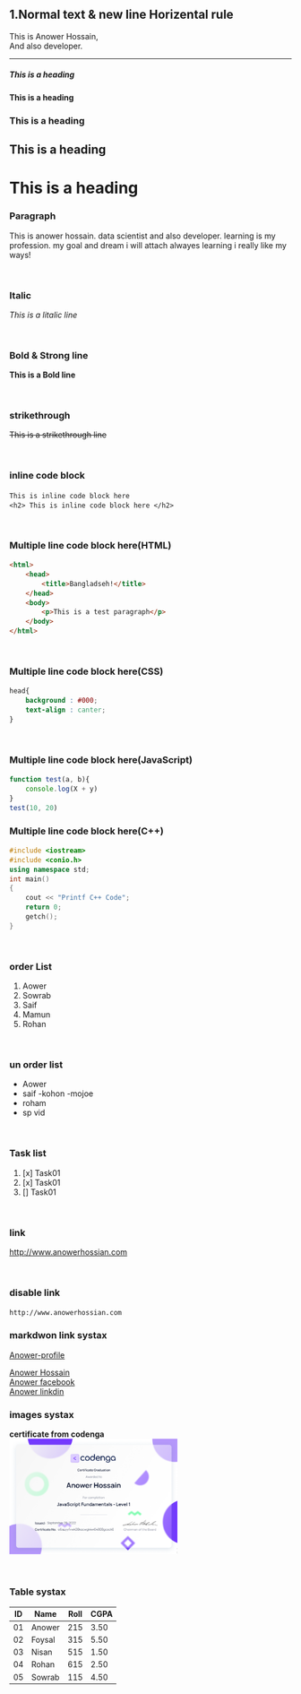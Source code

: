 <!-- Mark Down -->

## 1.Normal text & new line Horizental rule

This is Anower Hossain,  
And also developer.
___

##### This is a heading
#### This is a heading
### This is a heading
## This is a heading
# This is a heading


### Paragraph
<p>This is anower hossain. data scientist and also developer. learning is my profession. my goal and dream i will attach alwayes learning i really like my ways!</p>

<br>

### Italic
_This is a litalic line_

<br>

### Bold & Strong line
__This is a Bold line__


<br>

### strikethrough
~~This is a strikethrough line~~

<br>

### inline code block
`This is inline code block here`  
`<h2> This is inline code block here </h2>`


<br>

### Multiple line code block here(HTML)
```html
<html>
    <head>
        <title>Bangladseh!</title>
    </head>
    <body>
        <p>This is a test paragraph</p>
    </body>
</html>
```

<br>

### Multiple line code block here(CSS)
```css
head{
    background : #000;
    text-align : canter;
}
```

<br>

### Multiple line code block here(JavaScript)
```js
function test(a, b){
    console.log(X + y)
}
test(10, 20)
```

### Multiple line code block here(C++)
```c++
#include <iostream>
#include <conio.h>
using namespace std;
int main()
{
    cout << "Printf C++ Code";
    return 0;
    getch();
}
```

<br>

### order List
1. Aower
2. Sowrab
3. Saif
4. Mamun
5. Rohan


<br>

### un order list
- Aower
- saif
    -kohon
    -mojoe
- roham
- sp vid

<br>

### Task list
1. [x] Task01
2. [x] Task01
3. [] Task01

<br>

### link
http://www.anowerhossian.com

<br>

### disable link
`http://www.anowerhossian.com`


### markdwon link systax
<!-- [title](link) -->
[Anower-profile](http://www.anowerhossian.com)

<!-- Smart ways -->
[Anower Hossain][Anower-profile]  
[Anower facebook][Anower-facbook]  
[Anower linkdin][Anower-linkdin]


<!-- ALl link -->
[Anower-profile]:http://www.anowerhossian.com
[Anower-facbook]:http://www.facebook.com
[Anower-linkdin]:http://www.linkdin.com


### images systax
<!-- ![alt text](path) -->
<!-- ![Certificate](./images/cer.png) -->
__certificate from codenga__  
<img src="./images/cer.png" width="300" >


<br>

###  Table systax 
| ID    | Name    | Roll   | CGPA |
| ----- | ------- | -------| -----|
| 01    | Anower  | 215    | 3.50 |
| 02    | Foysal  | 315    | 5.50 |
| 03    | Nisan   | 515    | 1.50 |
| 04    | Rohan   | 615    | 2.50 |
| 05    | Sowrab  | 115    | 4.50 |











